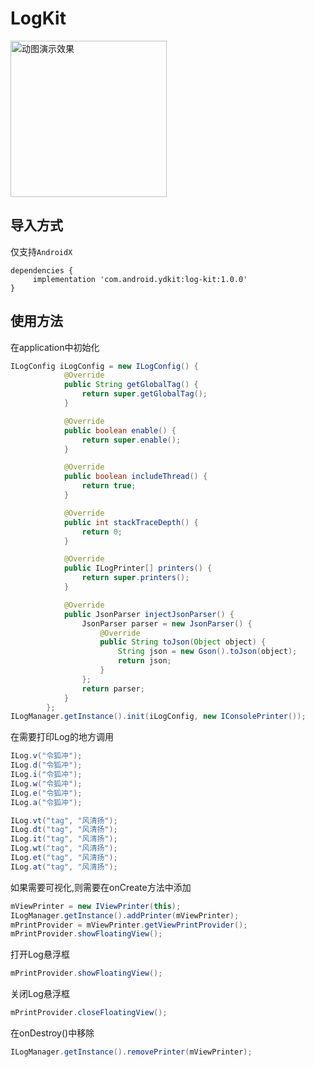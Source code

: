 # LogKit

<img src="https://github.com/ydstar/LogKit/blob/main/preview/show.gif" alt="动图演示效果" width="250px">

## 导入方式

仅支持`AndroidX`
```
dependencies {
     implementation 'com.android.ydkit:log-kit:1.0.0'
}
```

## 使用方法
在application中初始化
```java
ILogConfig iLogConfig = new ILogConfig() {
            @Override
            public String getGlobalTag() {
                return super.getGlobalTag();
            }

            @Override
            public boolean enable() {
                return super.enable();
            }

            @Override
            public boolean includeThread() {
                return true;
            }

            @Override
            public int stackTraceDepth() {
                return 0;
            }

            @Override
            public ILogPrinter[] printers() {
                return super.printers();
            }

            @Override
            public JsonParser injectJsonParser() {
                JsonParser parser = new JsonParser() {
                    @Override
                    public String toJson(Object object) {
                        String json = new Gson().toJson(object);
                        return json;
                    }
                };
                return parser;
            }
        };
ILogManager.getInstance().init(iLogConfig, new IConsolePrinter());
```

在需要打印Log的地方调用
```java
ILog.v("令狐冲");
ILog.d("令狐冲");
ILog.i("令狐冲");
ILog.w("令狐冲");
ILog.e("令狐冲");
ILog.a("令狐冲");
```

```java
ILog.vt("tag", "风清扬");
ILog.dt("tag", "风清扬");
ILog.it("tag", "风清扬");
ILog.wt("tag", "风清扬");
ILog.et("tag", "风清扬");
ILog.at("tag", "风清扬");
```

如果需要可视化,则需要在onCreate方法中添加
```java
mViewPrinter = new IViewPrinter(this);
ILogManager.getInstance().addPrinter(mViewPrinter);
mPrintProvider = mViewPrinter.getViewPrintProvider();
mPrintProvider.showFloatingView();
```

打开Log悬浮框
```java
mPrintProvider.showFloatingView();
```

关闭Log悬浮框
```java
mPrintProvider.closeFloatingView();
```

在onDestroy()中移除
```java
ILogManager.getInstance().removePrinter(mViewPrinter);
```